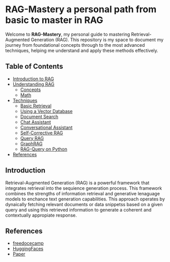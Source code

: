 # RAG-Mastery a personal path from basic to master in RAG
Welcome to **RAG-Mastery**, my personal guide to mastering Retrieval-Augmented Generation (RAG). This repository is my space to document my journey from foundational concepts through to the most advanced techniques, helping me understand and apply these methods effectively.

## Table of Contents

- [Introduction to RAG](#introduction-to-rag)
- [Understanding RAG](#understanding-rag)
  - [Concepts](#concepts)
  - [Math](#math)
- [Techniques](#techniques)
  - [Basic Retrieval](#basic-retrieval)
  - [Using a Vector Database](#using-a-vector-database)
  - [Document Search](#document-search)
  - [Chat Assistant](#chat-assistant)
  - [Conversational Assistant](#conversational-assistant)
  - [Self-Corrective RAG](#self-corrective-rag)
  - [Query RAG](#query-rag)
  - [GraphRAG](#graphrag)
  - [RAG-Query on Python](#rag-query-on-python)
- [References](#references)
## Introduction
Retrieval-Augmented Generation (RAG) is a powerful framework that integrates retrieval into the sequience generation process. This framework combines the strengths of information retrieval and generative lenaguage models to enchance text generation capabilities. This approach operates by dynaically fetching relevant documents or data snippetss based on a given query and using this retrieved information to generate a coherent and contextually appropiate response.

## References
- [freedocecamp](https://www.freecodecamp.org/news/mastering-rag-from-scratch/)
- [HuggingFaces](https://search.brave.com/search?q=huggingfaces+RAG&source=desktop)
- [Paper](https://arxiv.org/abs/2005.11401)
